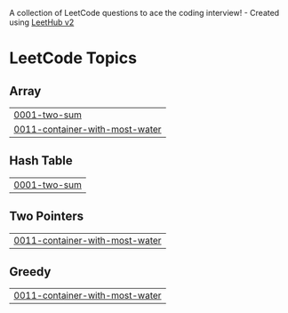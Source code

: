 A collection of LeetCode questions to ace the coding interview! - Created using [LeetHub v2](https://github.com/arunbhardwaj/LeetHub-2.0)
<!---LeetCode Topics Start-->
# LeetCode Topics
## Array
|  |
| ------- |
| [0001-two-sum](https://github.com/HimanshuKakwani/CP-DSA/tree/master/0001-two-sum) |
| [0011-container-with-most-water](https://github.com/HimanshuKakwani/CP-DSA/tree/master/0011-container-with-most-water) |
## Hash Table
|  |
| ------- |
| [0001-two-sum](https://github.com/HimanshuKakwani/CP-DSA/tree/master/0001-two-sum) |
## Two Pointers
|  |
| ------- |
| [0011-container-with-most-water](https://github.com/HimanshuKakwani/CP-DSA/tree/master/0011-container-with-most-water) |
## Greedy
|  |
| ------- |
| [0011-container-with-most-water](https://github.com/HimanshuKakwani/CP-DSA/tree/master/0011-container-with-most-water) |
<!---LeetCode Topics End-->